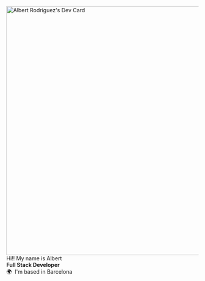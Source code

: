 <a href="https://app.daily.dev/albertjwr"><img src="https://api.daily.dev/devcards/v2/pW7I5XDblHQ2TKpnwo33y.png?type=wide&r=jjn" width="652" alt="Albert Rodriguez's Dev Card"/></a></br>
Hi!! My name is Albert</br><strong>Full Stack Developer</strong></br>
🌍  I'm based in Barcelona
